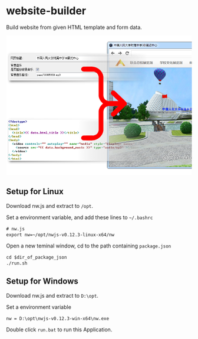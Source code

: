 website-builder
===============

Build website from given HTML template and form data.

![](res/intro.png)

## Setup for Linux

Download nw.js and extract to `/opt`.

Set a environment variable, and add these lines to `~/.bashrc`

```
# nw.js
export nw=~/opt/nwjs-v0.12.3-linux-x64/nw
```

Open a new teminal window, cd to the path containing `package.json`

```
cd $dir_of_package_json
./run.sh
```

## Setup for Windows

Download nw.js and extract to `D:\opt`.

Set a environment variable

```
nw = D:\opt\nwjs-v0.12.3-win-x64\nw.exe
```

Double click `run.bat` to run this Application.
